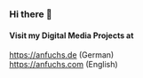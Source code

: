 ### Hi there 👋


#### Visit my Digital Media Projects at <br />
<a hreflang=”de” href="https://anfuchs.de" target="_blank" rel="noopener">https://anfuchs.de (German)</a><br />
<a hreflang=”en” href="https://anfuchs.com" target="_blank" rel="noopener">https://anfuchs.com (English)</a>

<!--
**foxytocin/foxytocin** is a ✨ _special_ ✨ repository because its `README.md` (this file) appears on your GitHub profile.

Here are some ideas to get you started:

- 🔭 I’m currently working on ...
- 🌱 I’m currently learning ...
- 👯 I’m looking to collaborate on ...
- 🤔 I’m looking for help with ...
- 💬 Ask me about ...
- 📫 How to reach me: ...
- 😄 Pronouns: ...
- ⚡ Fun fact: ...
-->
